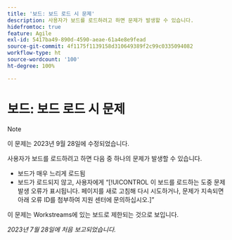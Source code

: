 ```yaml
---
title: '보드: 보드 로드 시 문제'
description: 사용자가 보드를 로드하려고 하면 문제가 발생할 수 있습니다.
hidefromtoc: true
feature: Agile
exl-id: 5417ba49-890d-4590-aeae-61a4e8e9fead
source-git-commit: 4f1175f1139158d310649389f2c99c0335094082
workflow-type: ht
source-wordcount: '100'
ht-degree: 100%

---
```


# 보드: 보드 로드 시 문제

>[!NOTE]
>
>이 문제는 2023년 9월 28일에 수정되었습니다.

사용자가 보드를 로드하려고 하면 다음 중 하나의 문제가 발생할 수 있습니다.

* 보드가 매우 느리게 로드됨
* 보드가 로드되지 않고, 사용자에게 “[!UICONTROL 이 보드를 로드하는 도중 문제 발생 오류가 표시됩니다. 페이지를 새로 고침해 다시 시도하거나, 문제가 지속되면 아래 오류 ID를 첨부하여 지원 센터에 문의하십시오.]”

이 문제는 Workstreams에 있는 보드로 제한되는 것으로 보입니다.

_2023년 7월 28일에 처음 보고되었습니다._
